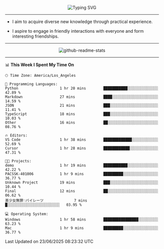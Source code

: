 <p align="center">
  <img src="https://readme-typing-svg.demolab.com?font=Fira+Code&weight=500&size=32&duration=2500&pause=1600&center=true&vCenter=true&random=false&width=1024&height=64&lines=Hi+there+%F0%9F%91%8B;I'm+delighted+you+could+make+it+here+%F0%9F%8E%89;I'm+Harry%2C+a+college+student+still+finding+my+way" alt="Typing SVG" />
</p>


---


- I aim to acquire diverse new knowledge through practical experience.

- I aspire to engage in friendly interactions with everyone and form interesting friendships.


---


<p align="center">
  <img src="https://github-readme-stats.vercel.app/api?username=Harry-Jing&show_icons=true" alt="github-readme-stats"/>
</p>


---

<!--START_SECTION:waka-->
📊 **This Week I Spent My Time On** 

```text
🕑︎ Time Zone: America/Los_Angeles

💬 Programming Languages: 
Python                   1 hr 20 mins        ███████████░░░░░░░░░░░░░░   42.89 % 
Markdown                 27 mins             ████░░░░░░░░░░░░░░░░░░░░░   14.59 % 
JSON                     21 mins             ███░░░░░░░░░░░░░░░░░░░░░░   11.41 % 
TypeScript               18 mins             ███░░░░░░░░░░░░░░░░░░░░░░   10.03 % 
Other                    16 mins             ██░░░░░░░░░░░░░░░░░░░░░░░   08.76 % 

🔥 Editors: 
VS Code                  1 hr 38 mins        █████████████░░░░░░░░░░░░   52.69 % 
Cursor                   1 hr 28 mins        ████████████░░░░░░░░░░░░░   47.31 % 

🐱‍💻 Projects: 
demo                     1 hr 19 mins        ███████████░░░░░░░░░░░░░░   42.22 % 
PACSSK-401006            1 hr 9 mins         █████████░░░░░░░░░░░░░░░░   36.77 % 
Unknown Project          19 mins             ███░░░░░░░░░░░░░░░░░░░░░░   10.44 % 
Final                    12 mins             ██░░░░░░░░░░░░░░░░░░░░░░░   06.62 % 
美少女無罪♡パイレーツ              7 mins              █░░░░░░░░░░░░░░░░░░░░░░░░   03.95 % 

💻 Operating System: 
Windows                  1 hr 58 mins        ████████████████░░░░░░░░░   63.23 % 
Mac                      1 hr 9 mins         █████████░░░░░░░░░░░░░░░░   36.77 % 
```


 Last Updated on 23/06/2025 08:23:32 UTC
<!--END_SECTION:waka-->
